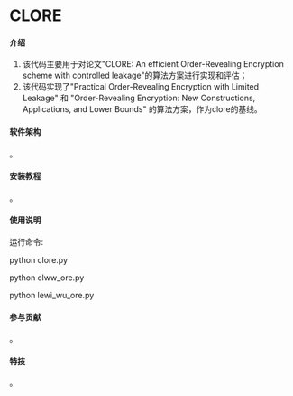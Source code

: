 # CLORE

#### 介绍
1. 该代码主要用于对论文"CLORE: An efficient Order-Revealing Encryption scheme with controlled leakage"的算法方案进行实现和评估；
2. 该代码实现了"Practical Order-Revealing Encryption with Limited Leakage" 和 "Order-Revealing Encryption: New Constructions, Applications, and Lower Bounds" 的算法方案，作为clore的基线。

#### 软件架构
。


#### 安装教程
。

#### 使用说明

运行命令: 

python clore.py

python clww_ore.py

python lewi_wu_ore.py

#### 参与贡献
。


#### 特技
。

